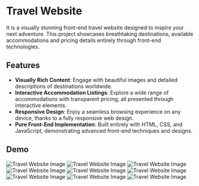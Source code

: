 # Travel Website

It is a visually stunning front-end travel website designed to inspire your next adventure. This project showcases breathtaking destinations, available accommodations and pricing details entirely through front-end technologies.

## Features

- **Visually Rich Content**: Engage with beautiful images and detailed descriptions of destinations worldwide.
- **Interactive Accommodation Listings**: Explore a wide range of accommodations with transparent pricing, all presented through interactive elements.
- **Responsive Design**: Enjoy a seamless browsing experience on any device, thanks to a fully responsive web design.
- **Pure Front-End Implementation**: Built entirely with HTML, CSS, and JavaScript, demonstrating advanced front-end techniques and designs.

## Demo

![Travel Website Image]()
![Travel Website Image]()
![Travel Website Image]()
![Travel Website Image]()
![Travel Website Image]()
![Travel Website Image]()
![Travel Website Image]()
![Travel Website Image]()
![Travel Website Image]()
